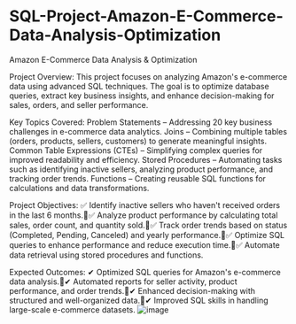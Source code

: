 # SQL-Project-Amazon-E-Commerce-Data-Analysis-Optimization

Amazon E-Commerce Data Analysis & Optimization

Project Overview:
This project focuses on analyzing Amazon's e-commerce data using advanced SQL techniques. 
The goal is to optimize database queries, extract key business insights, and
enhance decision-making for sales, orders, and seller performance.

Key Topics Covered:
Problem Statements – Addressing 20 key business challenges in e-commerce data analytics.
Joins – Combining multiple tables (orders, products, sellers, customers) to generate meaningful insights.
Common Table Expressions (CTEs) – Simplifying complex queries for improved readability and efficiency.
Stored Procedures – Automating tasks such as identifying inactive sellers, analyzing product performance, and tracking order trends.
Functions – Creating reusable SQL functions for calculations and data transformations.

Project Objectives:
✅ Identify inactive sellers who haven't received orders in the last 6 months.✅ Analyze product performance by calculating total sales, order count, and quantity sold.✅ Track order trends based on status (Completed, Pending, Canceled) and yearly performance.✅ Optimize SQL queries to enhance performance and reduce execution time.✅ Automate data retrieval using stored procedures and functions.

Expected Outcomes:
✔ Optimized SQL queries for Amazon's e-commerce data analysis.✔ Automated reports for seller activity, product performance, and order trends.✔ Enhanced decision-making with structured and well-organized data.✔ Improved SQL skills in handling large-scale e-commerce datasets.
![image](https://github.com/user-attachments/assets/02426529-59e2-4793-9c39-aacf614e8458)
